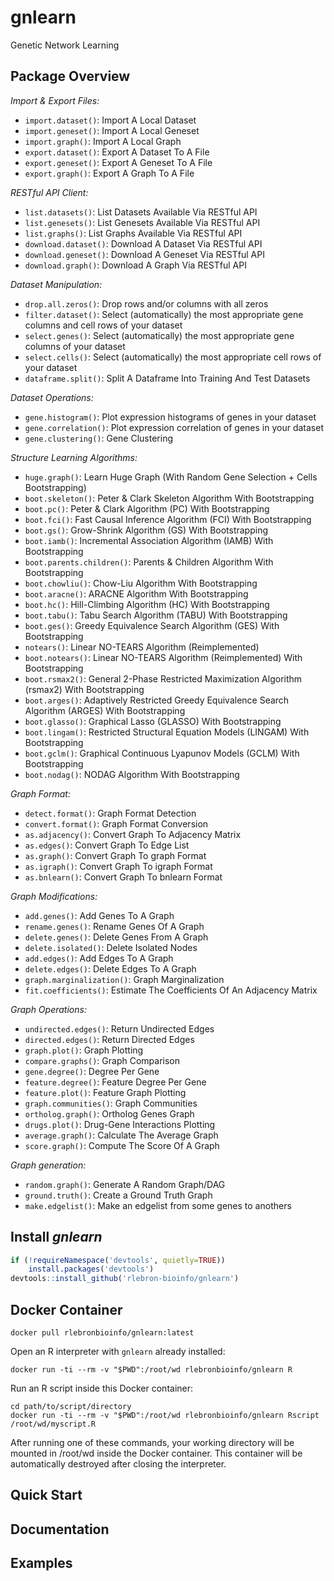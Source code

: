 # gnlearn
Genetic Network Learning

## Package Overview

*Import & Export Files:*
* `import.dataset()`: Import A Local Dataset
* `import.geneset()`: Import A Local Geneset
* `import.graph()`: Import A Local Graph
* `export.dataset()`: Export A Dataset To A File
* `export.geneset()`: Export A Geneset To A File
* `export.graph()`: Export A Graph To A File

*RESTful API Client:*
* `list.datasets()`: List Datasets Available Via RESTful API
* `list.genesets()`: List Genesets Available Via RESTful API
* `list.graphs()`: List Graphs Available Via RESTful API
* `download.dataset()`: Download A Dataset Via RESTful API
* `download.geneset()`: Download A Geneset Via RESTful API
* `download.graph()`: Download A Graph Via RESTful API

*Dataset Manipulation:*
* `drop.all.zeros()`: Drop rows and/or columns with all zeros
* `filter.dataset()`: Select (automatically) the most appropriate gene columns and cell rows of your dataset
* `select.genes()`: Select (automatically) the most appropriate gene columns of your dataset
* `select.cells()`: Select (automatically) the most appropriate cell rows of your dataset
* `dataframe.split()`: Split A Dataframe Into Training And Test Datasets

*Dataset Operations:*
* `gene.histogram()`: Plot expression histograms of genes in your dataset
* `gene.correlation()`: Plot expression correlation of genes in your dataset
* `gene.clustering()`: Gene Clustering

*Structure Learning Algorithms:*
* `huge.graph()`: Learn Huge Graph (With Random Gene Selection + Cells Bootstrapping)
* `boot.skeleton()`: Peter & Clark Skeleton Algorithm With Bootstrapping
* `boot.pc()`: Peter & Clark Algorithm (PC) With Bootstrapping
* `boot.fci()`: Fast Causal Inference Algorithm (FCI) With Bootstrapping
* `boot.gs()`: Grow-Shrink Algorithm (GS) With Bootstrapping
* `boot.iamb()`: Incremental Association Algorithm (IAMB) With Bootstrapping
* `boot.parents.children()`: Parents & Children Algorithm With Bootstrapping
* `boot.chowliu()`: Chow-Liu Algorithm With Bootstrapping
* `boot.aracne()`: ARACNE Algorithm With Bootstrapping
* `boot.hc()`: Hill-Climbing Algorithm (HC) With Bootstrapping
* `boot.tabu()`: Tabu Search Algorithm (TABU) With Bootstrapping
* `boot.ges()`: Greedy Equivalence Search Algorithm (GES) With Bootstrapping
* `notears()`: Linear NO-TEARS Algorithm (Reimplemented)
* `boot.notears()`: Linear NO-TEARS Algorithm (Reimplemented) With Bootstrapping
* `boot.rsmax2()`: General 2-Phase Restricted Maximization Algorithm (rsmax2) With Bootstrapping
* `boot.arges()`: Adaptively Restricted Greedy Equivalence Search Algorithm (ARGES) With Bootstrapping
* `boot.glasso()`: Graphical Lasso (GLASSO) With Bootstrapping
* `boot.lingam()`: Restricted Structural Equation Models (LINGAM) With Bootstrapping
* `boot.gclm()`: Graphical Continuous Lyapunov Models (GCLM) With Bootstrapping
* `boot.nodag()`: NODAG Algorithm With Bootstrapping

*Graph Format:*
* `detect.format()`: Graph Format Detection
* `convert.format()`: Graph Format Conversion
* `as.adjacency()`: Convert Graph To Adjacency Matrix
* `as.edges()`: Convert Graph To Edge List
* `as.graph()`: Convert Graph To graph Format
* `as.igraph()`: Convert Graph To igraph Format
* `as.bnlearn()`: Convert Graph To bnlearn Format

*Graph Modifications:*
* `add.genes()`: Add Genes To A Graph
* `rename.genes()`: Rename Genes Of A Graph
* `delete.genes()`: Delete Genes From A Graph
* `delete.isolated()`: Delete Isolated Nodes
* `add.edges()`: Add Edges To A Graph
* `delete.edges()`: Delete Edges To A Graph
* `graph.marginalization()`: Graph Marginalization
* `fit.coefficients()`: Estimate The Coefficients Of An Adjacency Matrix

*Graph Operations:*
* `undirected.edges()`: Return Undirected Edges
* `directed.edges()`: Return Directed Edges
* `graph.plot()`: Graph Plotting
* `compare.graphs()`: Graph Comparison
* `gene.degree()`:  Degree Per Gene
* `feature.degree()`: Feature Degree Per Gene
* `feature.plot()`: Feature Graph Plotting
* `graph.communities()`: Graph Communities
* `ortholog.graph()`: Ortholog Genes Graph
* `drugs.plot()`: Drug-Gene Interactions Plotting
* `average.graph()`: Calculate The Average Graph  
* `score.graph()`: Compute The Score Of A Graph        

*Graph generation:*
* `random.graph()`: Generate A Random Graph/DAG
* `ground.truth()`: Create a Ground Truth Graph
* `make.edgelist()`: Make an edgelist from some genes to anothers

## Install *gnlearn*

```R
if (!requireNamespace('devtools', quietly=TRUE))
    install.packages('devtools')
devtools::install_github('rlebron-bioinfo/gnlearn')
```

## Docker Container

```
docker pull rlebronbioinfo/gnlearn:latest
```

Open an R interpreter with `gnlearn` already installed:

```
docker run -ti --rm -v "$PWD":/root/wd rlebronbioinfo/gnlearn R
```

Run an R script inside this Docker container:

```
cd path/to/script/directory
docker run -ti --rm -v "$PWD":/root/wd rlebronbioinfo/gnlearn Rscript /root/wd/myscript.R
```

After running one of these commands, your working directory will be mounted in /root/wd inside the Docker container. This container will be automatically destroyed after closing the interpreter.

## Quick Start

## Documentation

## Examples
